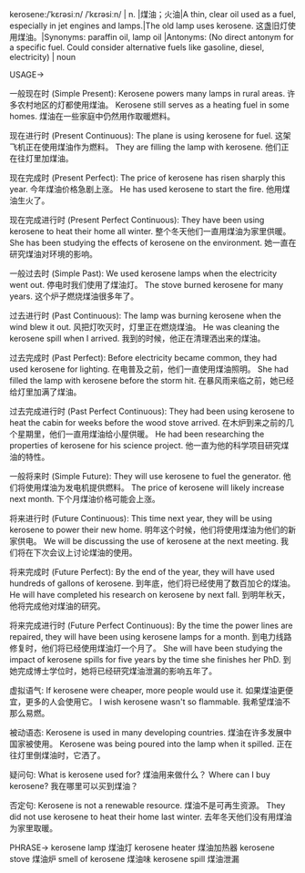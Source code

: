 kerosene:/ˈkɛrəsiːn/ /ˈkɛrəsiːn/ | n. |煤油；火油|A thin, clear oil used as a fuel, especially in jet engines and lamps.|The old lamp uses kerosene. 这盏旧灯使用煤油。|Synonyms: paraffin oil, lamp oil |Antonyms:  (No direct antonym for a specific fuel.  Could consider alternative fuels like gasoline, diesel, electricity) | noun

USAGE->

一般现在时 (Simple Present):
Kerosene powers many lamps in rural areas.  许多农村地区的灯都使用煤油。
Kerosene still serves as a heating fuel in some homes.  煤油在一些家庭中仍然用作取暖燃料。

现在进行时 (Present Continuous):
The plane is using kerosene for fuel. 这架飞机正在使用煤油作为燃料。
They are filling the lamp with kerosene. 他们正在往灯里加煤油。

现在完成时 (Present Perfect):
The price of kerosene has risen sharply this year. 今年煤油价格急剧上涨。
He has used kerosene to start the fire. 他用煤油生火了。

现在完成进行时 (Present Perfect Continuous):
They have been using kerosene to heat their home all winter. 整个冬天他们一直用煤油为家里供暖。
She has been studying the effects of kerosene on the environment. 她一直在研究煤油对环境的影响。


一般过去时 (Simple Past):
We used kerosene lamps when the electricity went out. 停电时我们使用了煤油灯。
The stove burned kerosene for many years.  这个炉子燃烧煤油很多年了。


过去进行时 (Past Continuous):
The lamp was burning kerosene when the wind blew it out.  风把灯吹灭时，灯里正在燃烧煤油。
He was cleaning the kerosene spill when I arrived. 我到的时候，他正在清理洒出来的煤油。

过去完成时 (Past Perfect):
Before electricity became common, they had used kerosene for lighting.  在电普及之前，他们一直使用煤油照明。
She had filled the lamp with kerosene before the storm hit.  在暴风雨来临之前，她已经给灯里加满了煤油。

过去完成进行时 (Past Perfect Continuous):
They had been using kerosene to heat the cabin for weeks before the wood stove arrived.  在木炉到来之前的几个星期里，他们一直用煤油给小屋供暖。
He had been researching the properties of kerosene for his science project. 他一直为他的科学项目研究煤油的特性。


一般将来时 (Simple Future):
They will use kerosene to fuel the generator. 他们将使用煤油为发电机提供燃料。
The price of kerosene will likely increase next month.  下个月煤油价格可能会上涨。


将来进行时 (Future Continuous):
This time next year, they will be using kerosene to power their new home. 明年这个时候，他们将使用煤油为他们的新家供电。
We will be discussing the use of kerosene at the next meeting.  我们将在下次会议上讨论煤油的使用。

将来完成时 (Future Perfect):
By the end of the year, they will have used hundreds of gallons of kerosene. 到年底，他们将已经使用了数百加仑的煤油。
He will have completed his research on kerosene by next fall. 到明年秋天，他将完成他对煤油的研究。

将来完成进行时 (Future Perfect Continuous):
By the time the power lines are repaired, they will have been using kerosene lamps for a month. 到电力线路修复时，他们将已经使用煤油灯一个月了。
She will have been studying the impact of kerosene spills for five years by the time she finishes her PhD. 到她完成博士学位时，她将已经研究煤油泄漏的影响五年了。


虚拟语气:
If kerosene were cheaper, more people would use it.  如果煤油更便宜，更多的人会使用它。
I wish kerosene wasn't so flammable. 我希望煤油不那么易燃。


被动语态:
Kerosene is used in many developing countries.  煤油在许多发展中国家被使用。
Kerosene was being poured into the lamp when it spilled.  正在往灯里倒煤油时，它洒了。


疑问句:
What is kerosene used for?  煤油用来做什么？
Where can I buy kerosene? 我在哪里可以买到煤油？


否定句:
Kerosene is not a renewable resource. 煤油不是可再生资源。
They did not use kerosene to heat their home last winter. 去年冬天他们没有用煤油为家里取暖。

PHRASE->
kerosene lamp 煤油灯
kerosene heater 煤油加热器
kerosene stove 煤油炉
smell of kerosene 煤油味
kerosene spill 煤油泄漏
